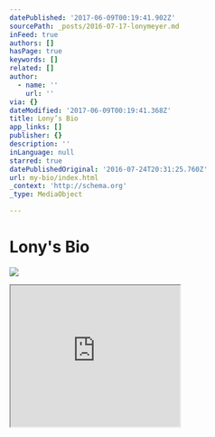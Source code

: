 ```yaml
---
datePublished: '2017-06-09T00:19:41.902Z'
sourcePath: _posts/2016-07-17-lonymeyer.md
inFeed: true
authors: []
hasPage: true
keywords: []
related: []
author:
  - name: ''
    url: ''
via: {}
dateModified: '2017-06-09T00:19:41.368Z'
title: Lony’s Bio
app_links: []
publisher: {}
description: ''
inLanguage: null
starred: true
datePublishedOriginal: '2016-07-24T20:31:25.760Z'
url: my-bio/index.html
_context: 'http://schema.org'
_type: MediaObject

---
```

# Lony's Bio
![](https://the-grid-user-content.s3-us-west-2.amazonaws.com/851202bb-44d4-4da2-894a-fa3518c60783.jpg)

<iframe src="https://the-grid.github.io/ed-userhtml/?g=eJxNktFu2zAMRX-F64A-JW722DjNy4ANAbZiQPsDtEPHSmTSEOm42tePclJgT4Yl3Xt1D7UbQS1Henkw-rA1xnDiLZwntdDl-mG_0xH580gnbGsNf2kL3zaj1bAsdDiEmLdwpXRExhWciOnqX0XWtVIKXQ2tRElb-Pr83LabjRv_zsA4EASFX8K5ggPgAF2SARB0wBjhoBH5CIHBeoJXSdbDGyG0vklH-PEo0xDrPq3gJ6UBbyY9XgliuNIi_O6FOkkc0O-a3JmnoaEE0kEmTAoscwV_ejE5JRz77HoFjDNmhYaIXTKiahAumiEwQTOZywwmthAhUUtsd7cl_ODCVrzaIImg9JfJPRtxXSlyDTphBEymFbzjJfAJxnIDLRGBjRI5fl_VqTlTa1ogqTtaX1YPQHyWDEfxv1LZ8OJhGV7Dxa85B8fk6c5j7t3KD5ykgreiDwNpEbjPpQBndp-RZIy0WnrNvThez_8vz-eafX4SfYe9G7SJ0Jyv9WhwxPzlNrvl3B2W798b04dYaD0q-Ey1_pwQlhcRvdyd7DsmZJtioW_Qe_jKLxPa3jnRLd3khmkZVAWP3OhYu52MBFmmOxUfehRZoLqRU5klXardU3nH-93TuP8H4EMKHQ" height="250" style=""></iframe>